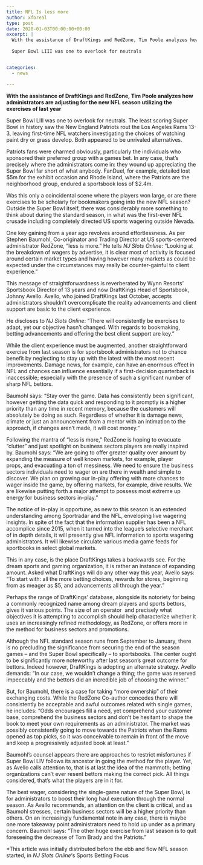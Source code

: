 ```yaml
---
title: NFL Is less more
author: xforeal 
type: post
date: 2020-01-03T00:00:00+00:00
excerpt: |
  With the assistance of DraftKings and RedZone, Tim Poole analyzes how administrators are adjusting for the new NFL season utilizing the exercises of a year ago 
  
  Super Bowl LIII was one to overlook for neutrals


categories:
  - news

---
```

**With the assistance of DraftKings and RedZone, Tim Poole analyzes how administrators are adjusting for the new NFL season utilizing the exercises of last year**

Super Bowl LIII was one to overlook for neutrals. The least scoring Super Bowl in history saw the New England Patriots rout the Los Angeles Rams 13-3, leaving first-time NFL watchers investigating the choices of watching paint dry or grass develop. Both appeared to be unrivaled alternatives.

Patriots fans were charmed obviously, particularly the individuals who sponsored their preferred group with a games bet. In any case, that&rsquo;s precisely where the administrators come in: they wound up appreciating the Super Bowl far short of what anybody. FanDuel, for example, detailed lost $5m for the exhibit occasion and Rhode Island, where the Patriots are the neighborhood group, endured a sportsbook loss of $2.4m.

Was this only a coincidental scene where the players won large, or are there exercises to be scholarly for bookmakers going into the new NFL season? Outside the Super Bowl itself, there was considerably more something to think about during the standard season, in what was the first-ever NFL crusade including completely directed US sports wagering outside Nevada.

One key gaining from a year ago revolves around effortlessness. As per Stephen Baumohl, Co-originator and Trading Director at US sports-centered administrator RedZone, &ldquo;less is more.&rdquo; He tells _NJ Slots Online_: &ldquo;Looking at the breakdown of wagers by advertise, it is clear most of activity is focused around certain market types and having however many markets as could be expected under the circumstances may really be counter-gainful to client experience.&rdquo;

This message of straightforwardness is reverberated by Wynn Resorts&rsquo; Sportsbook Director of 13 years and now DraftKings Head of Sportsbook, Johnny Avello. Avello, who joined DraftKings last October, accepts administrators shouldn&rsquo;t overcomplicate the reality advancements and client support are basic to the client experience.&nbsp;

He discloses to _NJ Slots Online_: &ldquo;There will consistently be exercises to adapt, yet our objective hasn&rsquo;t changed. With regards to bookmaking, betting advancements and offering the best client support are key.&rdquo;

While the client experience must be augmented, another straightforward exercise from last season is for sportsbook administrators not to chance benefit by neglecting to stay up with the latest with the most recent improvements. Damage news, for example, can have an enormous effect in NFL and chances can influence essentially if a first-decision quarterback is inaccessible; especially with the presence of such a significant number of sharp NFL bettors.

Baumohl says: &ldquo;Stay over the game. Data has consistently been significant, however getting the data quick and responding to it promptly is a higher priority than any time in recent memory, because&nbsp;the customers will absolutely be doing as such. Regardless of whether it is damage news, climate or just an announcement from a mentor with an intimation to the approach, if changes aren&rsquo;t made, it will cost money.&rdquo;

Following the mantra of &ldquo;less is more,&rdquo; RedZone is hoping to evacuate &ldquo;clutter&rdquo; and just spotlight on business sectors players are really inspired by. Baumohl says: &ldquo;We are going to offer greater quality over amount by expanding the measure of well known markets, for example, player props,&nbsp;and evacuating a ton of messiness. We need to ensure the business sectors individuals need to wager on are there in wealth and simple to discover. We plan on growing our in-play offering with more chances to wager inside the game, by offering markets, for example, drive results. We are likewise putting forth a major attempt to possess most extreme up energy for business sectors in-play.&rdquo;

The notice of in-play is opportune, as new to this season is an extended understanding among Sportradar and the NFL, enveloping live wagering insights. In spite of the fact that the information supplier&nbsp;has been a NFL accomplice since 2015, when it turned into the league&rsquo;s selective merchant of in depth details, it will presently give NFL information to sports wagering administrators. It will likewise circulate various media game feeds for sportbooks in select global markets.

This in any case, is the place DraftKings takes a backwards see. For the dream sports and gaming organization, it is rather an instance of expanding amount. Asked what DraftKings will do any other way this year, Avello says: &ldquo;To start with: all the more betting choices, rewards for stores, beginning from as meager as $5, and advancements all through the year.&rdquo;

Perhaps the range of DraftKings&rsquo; database, alongside its notoriety for being a commonly recognized name among dream players and sports bettors, gives it various points. The size of an operator&nbsp; and precisely what objectives it is attempting to accomplish should help characterize whether it uses an increasingly refined methodology, as RedZone, or offers more in the method for business sectors and promotions.

Although the NFL standard season runs from September to January, there is no precluding the significance from securing the end of the season games &ndash; and the Super Bowl specifically &ndash; to sportsbooks. The center ought to be significantly more noteworthy after last season&rsquo;s great outcome for bettors. Indeed however, DraftKings is adopting an alternate strategy. Avello demands: &ldquo;In our case, we wouldn&rsquo;t change a thing; the game was reserved impeccably and the bettors did an incredible job&nbsp;of choosing the winner.&rdquo;&nbsp;

But, for Baumohl, there is a case for taking &ldquo;more ownership&rdquo; of their exchanging costs. While the RedZone Co-author concedes there will consistently be acceptable and awful outcomes related with single games, he includes: &ldquo;Odds encourages fill a need, yet comprehend your customer base, comprehend the business sectors and don&rsquo;t be hesitant to shape the book to meet your own requirements as an administrator. The market was possibly consistently going to move towards the Patriots when the Rams opened as top picks, so it was conceivable to remain in front of the move and keep a progressively adjusted book at least.&rdquo;

Baumohl&rsquo;s counsel appears there are approaches to restrict misfortunes if Super Bowl LIV follows its ancestor in going the method for the player. Yet, as Avello calls attention to, that is at last the idea of the mammoth; betting organizations can&rsquo;t ever resent bettors making the correct pick. All things considered, that&rsquo;s what the players are in it for.

The best wager, considering the single-game nature of the Super Bowl, is for administrators to boost their long haul execution through the normal season. As Avello recommends, an attention on the client is critical, and as Baumohl stresses, certain business sectors will be a higher priority than others. On an increasingly fundamental note in any case, there is maybe one more takeaway point administrators need to hold up under as a primary concern. Baumohl says: &ldquo;The other huge exercise from last season is to quit foreseeing the decrease of Tom Brady and the Patriots.&rdquo;

*This article was initially distributed before the ebb and flow NFL season started, in _NJ Slots Online_&#8216;s Sports Betting Focus